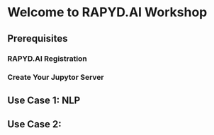 # Welcome to RAPYD.AI Workshop

## Prerequisites

### RAPYD.AI Registration

### Create Your Jupytor  Server

## Use Case 1: NLP

## Use Case 2: 
